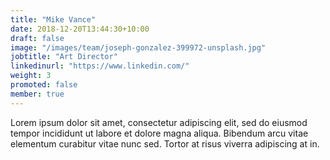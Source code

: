 ```yaml
---
title: "Mike Vance"
date: 2018-12-20T13:44:30+10:00
draft: false
image: "/images/team/joseph-gonzalez-399972-unsplash.jpg"
jobtitle: "Art Director"
linkedinurl: "https://www.linkedin.com/"
weight: 3
promoted: false
member: true
---
```


Lorem ipsum dolor sit amet, consectetur adipiscing elit, sed do eiusmod tempor incididunt ut labore et dolore magna aliqua. Bibendum arcu vitae elementum curabitur vitae nunc sed. Tortor at risus viverra adipiscing at in.
